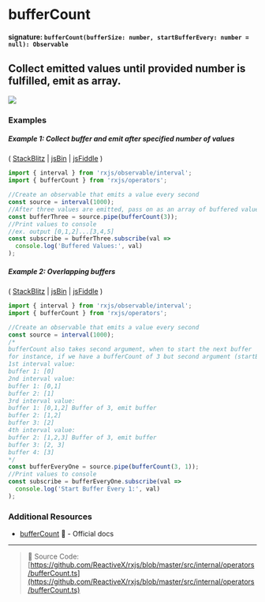 # bufferCount

#### signature: `bufferCount(bufferSize: number, startBufferEvery: number = null): Observable`

## Collect emitted values until provided number is fulfilled, emit as array.

<div class="ua-ad"><a href="https://ultimateangular.com/?ref=76683_kee7y7vk"><img src="https://ultimateangular.com/assets/img/banners/ua-leader.svg"></a></div>

### Examples

##### Example 1: Collect buffer and emit after specified number of values

( [StackBlitz](https://stackblitz.com/edit/typescript-8qxfpn?file=index.ts) |
[jsBin](http://jsbin.com/suveqaromu/1/edit?js,console) |
[jsFiddle](https://jsfiddle.net/btroncone/ky9myc5b/) )

```js
import { interval } from 'rxjs/observable/interval';
import { bufferCount } from 'rxjs/operators';

//Create an observable that emits a value every second
const source = interval(1000);
//After three values are emitted, pass on as an array of buffered values
const bufferThree = source.pipe(bufferCount(3));
//Print values to console
//ex. output [0,1,2]...[3,4,5]
const subscribe = bufferThree.subscribe(val =>
  console.log('Buffered Values:', val)
);
```

##### Example 2: Overlapping buffers

( [StackBlitz](https://stackblitz.com/edit/typescript-1otlmo?file=index.ts) |
[jsBin](http://jsbin.com/kiloxiraya/1/edit?js,console) |
[jsFiddle](https://jsfiddle.net/btroncone/3c67qcz1/) )

```js
import { interval } from 'rxjs/observable/interval';
import { bufferCount } from 'rxjs/operators';

//Create an observable that emits a value every second
const source = interval(1000);
/*
bufferCount also takes second argument, when to start the next buffer
for instance, if we have a bufferCount of 3 but second argument (startBufferEvery) of 1:
1st interval value:
buffer 1: [0]
2nd interval value:
buffer 1: [0,1]
buffer 2: [1]
3rd interval value:
buffer 1: [0,1,2] Buffer of 3, emit buffer
buffer 2: [1,2]
buffer 3: [2]
4th interval value:
buffer 2: [1,2,3] Buffer of 3, emit buffer
buffer 3: [2, 3]
buffer 4: [3]
*/
const bufferEveryOne = source.pipe(bufferCount(3, 1));
//Print values to console
const subscribe = bufferEveryOne.subscribe(val =>
  console.log('Start Buffer Every 1:', val)
);
```

### Additional Resources

* [bufferCount](http://reactivex.io/rxjs/class/es6/Observable.js~Observable.html#instance-method-bufferCount)
  :newspaper: - Official docs

---

> :file_folder: Source Code:
> [https://github.com/ReactiveX/rxjs/blob/master/src/internal/operators/bufferCount.ts](https://github.com/ReactiveX/rxjs/blob/master/src/internal/operators/bufferCount.ts)
